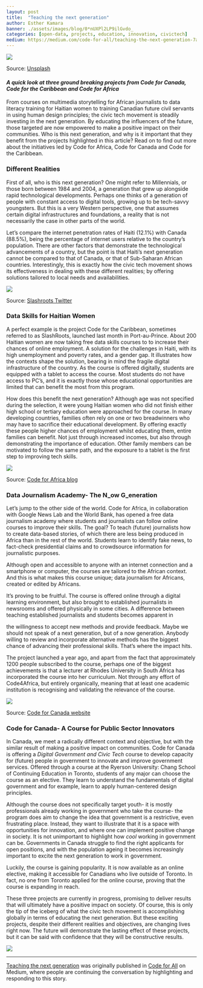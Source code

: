 ```yaml
---
layout: post
title:  "Teaching the next generation"
author: Esther Kamara
banner: ./assets/images/blog/0*nUXPl2LP9ilGvdo_
categories: [open-data, projects, education, innovation, civictech]
medium: https://medium.com/code-for-all/teaching-the-next-generation-7a25e5363a7d?source=rss----77bd73f07099--civictech
---
```


![](https://cdn-images-1.medium.com/max/750/0*nUXPl2LP9ilGvdo_)

Source: [Unsplash](https://unsplash.com/photos/aX6YUeCtds8)

#### _A quick look at three ground breaking projects from Code for Canada, Code for the Caribbean and Code for Africa_

From courses on multimedia storytelling for African journalists to data literacy training for Haitian women to training Canadian future civil servants in using human design principles; the civic tech movement is steadily investing in the next generation. By educating the influencers of the future, those targeted are now empowered to make a positive impact on their communities. Who is this next generation, and why is it important that they benefit from the projects highlighted in this article? Read on to find out more about the initiatives led by Code for Africa, Code for Canada and Code for the Caribbean.

### **Different Realities**

First of all, who is this next generation? One might refer to Millennials, or those born between 1984 and 2004, a generation that grew up alongside rapid technological developments. Perhaps one thinks of a generation of people with constant access to digital tools, growing up to be tech-savvy youngsters. But this is a very Western perspective, one that assumes certain digital infrastructures and foundations, a reality that is not necessarily the case in other parts of the world.

Let’s compare the internet penetration rates of Haiti (12.1%) with Canada (88.5%), being the percentage of internet users relative to the country’s population. There are other factors that demonstrate the technological advancements of a country, but the point is that Haiti’s next generation cannot be compared to that of Canada, or that of Sub-Saharan African countries. Interestingly, this is exactly how the civic tech movement shows its effectiveness in dealing with these different realities; by offering solutions tailored to local needs and availabilities.

![](https://cdn-images-1.medium.com/max/1024/0*fNwTDUoWiCO5jpvs.jpg)

Source: [Slashroots Twitter](https://twitter.com/Slash_roots/status/1009541244412923904)

### **Data Skills for Haitian Women**

A perfect example is the project Code for the Caribbean, sometimes referred to as SlashRoots, launched last month in Port-au-Prince. About 200 Haitian women are now taking free data skills courses to to increase their chances of online employment. A solution for the challenges in Haiti, with its high unemployment and poverty rates, and a gender gap. It illustrates how the contexts shape the solution, bearing in mind the fragile digital infrastructure of the country. As the course is offered digitally, students are equipped with a tablet to access the course. Most students do not have access to PC’s, and it is exactly those whose educational opportunities are limited that can benefit the most from this program.

How does this benefit the next generation? Although age was not specified during the selection, it were young Haitian women who did not finish either high school or tertiary education were approached for the course. In many developing countries, families often rely on one or two breadwinners who may have to sacrifice their educational development. By offering exactly these people higher chances of employment whilst educating them, entire families can benefit. Not just through increased incomes, but also through demonstrating the importance of education. Other family members can be motivated to follow the same path, and the exposure to a tablet is the first step to improving tech skills.

![](https://cdn-images-1.medium.com/proxy/1*IgrT4_1tGZh1WnpYzvZN1A.jpeg)

Source:  [Code for Africa blog](https://medium.com/code-for-africa/storylab-academy-will-support-newsrooms-in-12-african-cities-35e0b7e49dba)

### **Data Journalism Academy- The N_ow G_eneration**

Let’s jump to the other side of the world. Code for Africa, in collaboration with Google News Lab and the World Bank, has opened a free data journalism academy where students and journalists can follow online courses to improve their skills. The goal? To teach (future) journalists how to create data-based stories, of which there are less being produced in Africa than in the rest of the world. Students learn to identify fake news, to fact-check presidential claims and to crowdsource information for journalistic purposes.

Although open and accessible to anyone with an internet connection and a smartphone or computer, the courses are tailored to the African context. And this is what makes this course unique; data journalism for Africans, created or edited by Africans.

It’s proving to be fruitful. The course is offered online through a digital learning environment, but also brought to established journalists in newsrooms and offered physically in some cities. A difference between teaching established journalists and students becomes apparent in

the willingness to accept new methods and provide feedback. Maybe we should not speak of a next generation, but of a now generation. Anybody willing to review and incorporate alternative methods has the biggest chance of advancing their professional skills. That’s where the impact hits.

The project launched a year ago, and apart from the fact that approximately 1200 people subscribed to the course, perhaps one of the biggest achievements is that a lecturer at Rhodes University in South Africa has incorporated the course into her curriculum. Not through any effort of Code4Africa, but entirely organically, meaning that at least one academic institution is recognising and validating the relevance of the course.

![](https://cdn-images-1.medium.com/max/1024/0*D_L8OS2b_LtWZDs0.jpg)

Source: [Code for Canada website](https://codefor.ca/wp-content/uploads/2017/01/dmz-presenting-2-sm.jpg)

### **Code for Canada- A Course for Public Sector Innovators**

In Canada, we meet a radically different context and objective, but with the similar result of making a positive impact on communities. Code for Canada is offering a _Digital Government and Civic Tech_ course to develop capacity for (future) people in government to innovate and improve government services. Offered through a course at the Ryerson University: Chang School of Continuing Education in Toronto, students of any major can choose the course as an elective. They learn to understand the fundamentals of digital government and for example, learn to apply human-centered design principles.

Although the course does not specifically target youth- it is mostly professionals already working in government who take the course- the program does aim to change the idea that government is a restrictive, even frustrating place. Instead, they want to illustrate that it is a space with opportunities for innovation, and where one can implement positive change in society. It is not unimportant to highlight how _cool_ working in government can be. Governments in Canada struggle to find the right applicants for open positions, and with the population ageing it becomes increasingly important to excite the next generation to work in government.

Luckily, the course is gaining popularity. It is now available as an online elective, making it accessible for Canadians who live outside of Toronto. In fact, no one from Toronto applied for the online course, proving that the course is expanding in reach.

These three projects are currently in progress, promising to deliver results that will ultimately have a positive impact on society. Of course, this is only the tip of the iceberg of what the civic tech movement is accomplishing globally in terms of educating the next generation. But these exciting projects, despite their different realities and objectives, are changing lives right now. The future will demonstrate the lasting effect of these projects, but it can be said with confidence that they will be constructive results.

![](https://medium.com/_/stat?event=post.clientViewed&referrerSource=full_rss&postId=7a25e5363a7d)

* * *

[Teaching the next generation](https://medium.com/code-for-all/teaching-the-next-generation-7a25e5363a7d) was originally published in [Code for All](https://medium.com/code-for-all) on Medium, where people are continuing the conversation by highlighting and responding to this story.